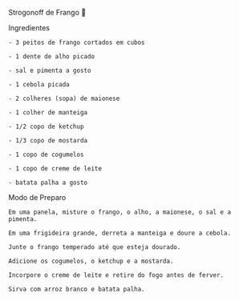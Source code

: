 Strogonoff de Frango 🐔️

 Ingredientes

    - 3 peitos de frango cortados em cubos

    - 1 dente de alho picado

    - sal e pimenta a gosto

    - 1 cebola picada

    - 2 colheres (sopa) de maionese

    - 1 colher de manteiga

    - 1/2 copo de ketchup

    - 1/3 copo de mostarda

    - 1 copo de cogumelos

    - 1 copo de creme de leite

    - batata palha a gosto
    
 Modo de Preparo

    Em uma panela, misture o frango, o alho, a maionese, o sal e a pimenta.

    Em uma frigideira grande, derreta a manteiga e doure a cebola.

    Junte o frango temperado até que esteja dourado.

    Adicione os cogumelos, o ketchup e a mostarda.

    Incorpore o creme de leite e retire do fogo antes de ferver.

    Sirva com arroz branco e batata palha.
